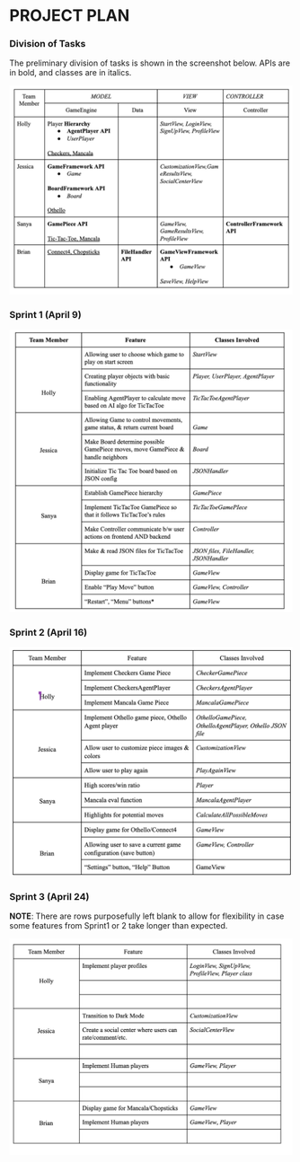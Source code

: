 PROJECT PLAN
====

### Division of Tasks 

The preliminary division of tasks is shown in the screenshot below. APIs are in bold, and classes are in italics. 

![](sprint_pics/divisionOfTasks.png)

### Sprint 1 (April 9)

![](sprint_pics/sprint1.png)

### Sprint 2 (April 16)

![](sprint_pics/sprint2.png)

### Sprint 3 (April 24)

**NOTE**: There are rows purposefully left blank to allow for flexibility in case some features from Sprint1 or 2 take longer than expected. 

![](sprint_pics/sprint3.png)